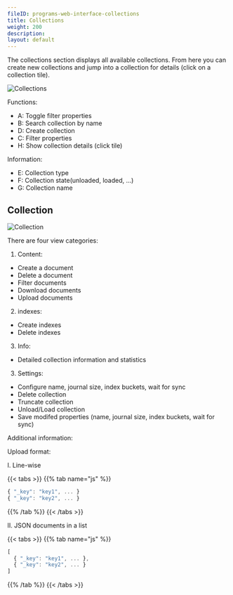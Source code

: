 ```yaml
---
fileID: programs-web-interface-collections
title: Collections
weight: 200
description: 
layout: default
---
```

The collections section displays all available collections. From here you can
create new collections and jump into a collection for details (click on a
collection tile).

![Collections](/images/collectionsView.png)

Functions:

 - A: Toggle filter properties
 - B: Search collection by name
 - D: Create collection
 - C: Filter properties
 - H: Show collection details (click tile)

Information:

 - E: Collection type
 - F: Collection state(unloaded, loaded, ...)
 - G: Collection name

## Collection

![Collection](/images/collectionView.png)

There are four view categories: 

1. Content:
 - Create a document
 - Delete a document
 - Filter documents
 - Download documents
 - Upload documents

2. indexes:
 - Create indexes
 - Delete indexes

3. Info:
 - Detailed collection information and statistics 

3. Settings:
 - Configure name, journal size, index buckets, wait for sync 
 - Delete collection 
 - Truncate collection 
 - Unload/Load collection 
 - Save modifed properties (name, journal size, index buckets, wait for sync) 

Additional information:

Upload format:

I. Line-wise

{{< tabs >}}
{{% tab name="js" %}}
```js
{ "_key": "key1", ... }
{ "_key": "key2", ... }
```
{{% /tab %}}
{{< /tabs >}}

II. JSON documents in a list

{{< tabs >}}
{{% tab name="js" %}}
```js
[
  { "_key": "key1", ... },
  { "_key": "key2", ... }
]
```
{{% /tab %}}
{{< /tabs >}}

